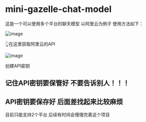 # mini-gazelle-chat-model
这是一个可以使用多个平台的聊天模型
以阿里云为例子
使用方法如下：

![image](https://github.com/user-attachments/assets/029faf21-f6d5-4c42-ad10-5e8e53fef0e0)

👆在这里获取阿里云的API

![image](https://github.com/user-attachments/assets/b4896f2c-6b31-44f6-9315-430537cc7f9a)

创建API密钥

## 记住API密钥要保管好 不要告诉别人！！！
## API密钥要保存好 后面差找起来比较麻烦

目前只能支持2个平台
后续有时间会慢慢完善这个项目
